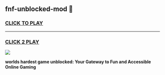 
## fnf-unblocked-mod 👋
<h3>
<a href="https://premium.freeplayer.one?title=fnf-unblocked-mod&ref=14F">CLICK TO PLAY</a></h3>
<hr>

<h3>
<a href="https://premium.freeplayer.one?title=fnf-unblocked-mod&ref=14F">CLICK 2 PLAY</a>
  
</h3>

<a href="https://premium.freeplayer.one?title=fnf-unblocked-mod&ref=12F/"><img src="https://clearcache.store/games.png"></a>


**worlds hardest game unblocked: Your Gateway to Fun and Accessible Online Gaming**
